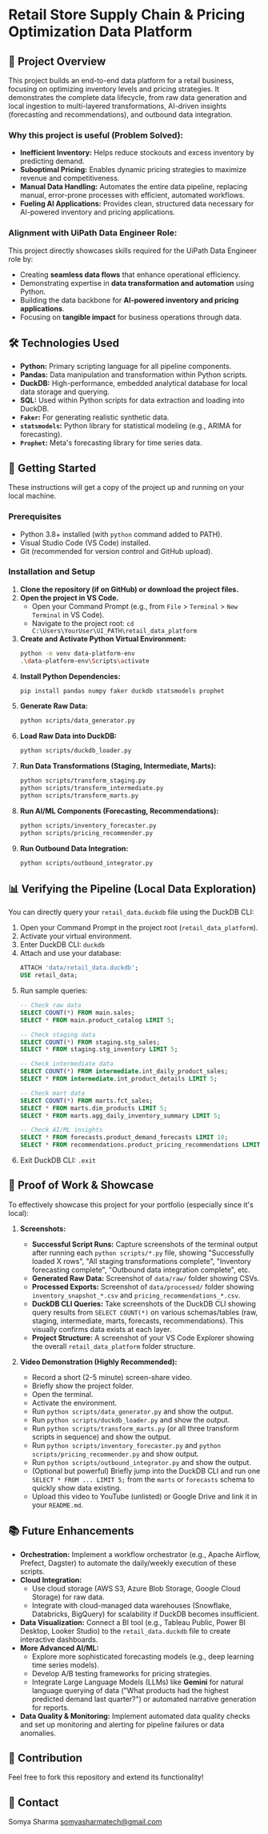 # Retail Store Supply Chain & Pricing Optimization Data Platform

## 🚀 Project Overview

This project builds an end-to-end data platform for a retail business, focusing on optimizing inventory levels and pricing strategies. It demonstrates the complete data lifecycle, from raw data generation and local ingestion to multi-layered transformations, AI-driven insights (forecasting and recommendations), and outbound data integration.

### Why this project is useful (Problem Solved):

* **Inefficient Inventory:** Helps reduce stockouts and excess inventory by predicting demand.
* **Suboptimal Pricing:** Enables dynamic pricing strategies to maximize revenue and competitiveness.
* **Manual Data Handling:** Automates the entire data pipeline, replacing manual, error-prone processes with efficient, automated workflows.
* **Fueling AI Applications:** Provides clean, structured data necessary for AI-powered inventory and pricing applications.

### Alignment with UiPath Data Engineer Role:

This project directly showcases skills required for the UiPath Data Engineer role by:
* Creating **seamless data flows** that enhance operational efficiency.
* Demonstrating expertise in **data transformation and automation** using Python.
* Building the data backbone for **AI-powered inventory and pricing applications**.
* Focusing on **tangible impact** for business operations through data.

## 🛠️ Technologies Used

* **Python:** Primary scripting language for all pipeline components.
* **Pandas:** Data manipulation and transformation within Python scripts.
* **DuckDB:** High-performance, embedded analytical database for local data storage and querying.
* **SQL:** Used within Python scripts for data extraction and loading into DuckDB.
* **`Faker`:** For generating realistic synthetic data.
* **`statsmodels`:** Python library for statistical modeling (e.g., ARIMA for forecasting).
* **`Prophet`:** Meta's forecasting library for time series data.

## 🚀 Getting Started

These instructions will get a copy of the project up and running on your local machine.

### Prerequisites

* Python 3.8+ installed (with `python` command added to PATH).
* Visual Studio Code (VS Code) installed.
* Git (recommended for version control and GitHub upload).

### Installation and Setup

1.  **Clone the repository (if on GitHub) or download the project files.**
2.  **Open the project in VS Code.**
    * Open your Command Prompt (e.g., from `File` > `Terminal` > `New Terminal` in VS Code).
    * Navigate to the project root: `cd C:\Users\YourUser\UI_PATH\retail_data_platform`
3.  **Create and Activate Python Virtual Environment:**
    ```bash
    python -m venv data-platform-env
    .\data-platform-env\Scripts\activate
    ```
4.  **Install Python Dependencies:**
    ```bash
    pip install pandas numpy faker duckdb statsmodels prophet
    ```
5.  **Generate Raw Data:**
    ```bash
    python scripts/data_generator.py
    ```
6.  **Load Raw Data into DuckDB:**
    ```bash
    python scripts/duckdb_loader.py
    ```
7.  **Run Data Transformations (Staging, Intermediate, Marts):**
    ```bash
    python scripts/transform_staging.py
    python scripts/transform_intermediate.py
    python scripts/transform_marts.py
    ```
8.  **Run AI/ML Components (Forecasting, Recommendations):**
    ```bash
    python scripts/inventory_forecaster.py
    python scripts/pricing_recommender.py
    ```
9.  **Run Outbound Data Integration:**
    ```bash
    python scripts/outbound_integrator.py
    ```

## 📊 Verifying the Pipeline (Local Data Exploration)

You can directly query your `retail_data.duckdb` file using the DuckDB CLI:

1.  Open your Command Prompt in the project root (`retail_data_platform`).
2.  Activate your virtual environment.
3.  Enter DuckDB CLI: `duckdb`
4.  Attach and use your database:
    ```sql
    ATTACH 'data/retail_data.duckdb';
    USE retail_data;
    ```
5.  Run sample queries:
    ```sql
    -- Check raw data
    SELECT COUNT(*) FROM main.sales;
    SELECT * FROM main.product_catalog LIMIT 5;

    -- Check staging data
    SELECT COUNT(*) FROM staging.stg_sales;
    SELECT * FROM staging.stg_inventory LIMIT 5;

    -- Check intermediate data
    SELECT COUNT(*) FROM intermediate.int_daily_product_sales;
    SELECT * FROM intermediate.int_product_details LIMIT 5;

    -- Check mart data
    SELECT COUNT(*) FROM marts.fct_sales;
    SELECT * FROM marts.dim_products LIMIT 5;
    SELECT * FROM marts.agg_daily_inventory_summary LIMIT 5;

    -- Check AI/ML insights
    SELECT * FROM forecasts.product_demand_forecasts LIMIT 10;
    SELECT * FROM recommendations.product_pricing_recommendations LIMIT 10;
    ```
6.  Exit DuckDB CLI: `.exit`

## 📸 Proof of Work & Showcase

To effectively showcase this project for your portfolio (especially since it's local):

1.  **Screenshots:**
    * **Successful Script Runs:** Capture screenshots of the terminal output after running each `python scripts/*.py` file, showing "Successfully loaded X rows", "All staging transformations complete", "Inventory forecasting complete", "Outbound data integration complete", etc.
    * **Generated Raw Data:** Screenshot of `data/raw/` folder showing CSVs.
    * **Processed Exports:** Screenshot of `data/processed/` folder showing `inventory_snapshot_*.csv` and `pricing_recommendations_*.csv`.
    * **DuckDB CLI Queries:** Take screenshots of the DuckDB CLI showing query results from `SELECT COUNT(*)` on various schemas/tables (raw, staging, intermediate, marts, forecasts, recommendations). This visually confirms data exists at each layer.
    * **Project Structure:** A screenshot of your VS Code Explorer showing the overall `retail_data_platform` folder structure.

2.  **Video Demonstration (Highly Recommended):**
    * Record a short (2-5 minute) screen-share video.
    * Briefly show the project folder.
    * Open the terminal.
    * Activate the environment.
    * Run `python scripts/data_generator.py` and show the output.
    * Run `python scripts/duckdb_loader.py` and show the output.
    * Run `python scripts/transform_marts.py` (or all three transform scripts in sequence) and show the output.
    * Run `python scripts/inventory_forecaster.py` and `python scripts/pricing_recommender.py` and show output.
    * Run `python scripts/outbound_integrator.py` and show the output.
    * (Optional but powerful) Briefly jump into the DuckDB CLI and run one `SELECT * FROM ... LIMIT 5;` from the `marts` or `forecasts` schema to quickly show data existing.
    * Upload this video to YouTube (unlisted) or Google Drive and link it in your `README.md`.

## 📚 Future Enhancements

* **Orchestration:** Implement a workflow orchestrator (e.g., Apache Airflow, Prefect, Dagster) to automate the daily/weekly execution of these scripts.
* **Cloud Integration:**
    * Use cloud storage (AWS S3, Azure Blob Storage, Google Cloud Storage) for raw data.
    * Integrate with cloud-managed data warehouses (Snowflake, Databricks, BigQuery) for scalability if DuckDB becomes insufficient.
* **Data Visualization:** Connect a BI tool (e.g., Tableau Public, Power BI Desktop, Looker Studio) to the `retail_data.duckdb` file to create interactive dashboards.
* **More Advanced AI/ML:**
    * Explore more sophisticated forecasting models (e.g., deep learning time series models).
    * Develop A/B testing frameworks for pricing strategies.
    * Integrate Large Language Models (LLMs) like **Gemini** for natural language querying of data ("What products had the highest predicted demand last quarter?") or automated narrative generation for reports.
* **Data Quality & Monitoring:** Implement automated data quality checks and set up monitoring and alerting for pipeline failures or data anomalies.

## 🤝 Contribution

Feel free to fork this repository and extend its functionality!

## 📧 Contact
Somya Sharma
somyasharmatech@gmail.com

